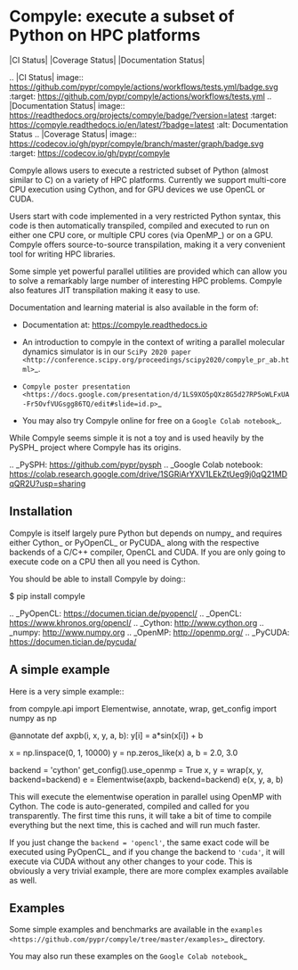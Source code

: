 Compyle: execute a subset of Python on HPC platforms
======================================================

|CI Status| |Coverage Status| |Documentation Status|


.. |CI Status| image:: https://github.com/pypr/compyle/actions/workflows/tests.yml/badge.svg
    :target: https://github.com/pypr/compyle/actions/workflows/tests.yml
.. |Documentation Status| image:: https://readthedocs.org/projects/compyle/badge/?version=latest
    :target: https://compyle.readthedocs.io/en/latest/?badge=latest
    :alt: Documentation Status
.. |Coverage Status| image:: https://codecov.io/gh/pypr/compyle/branch/master/graph/badge.svg
    :target: https://codecov.io/gh/pypr/compyle

Compyle allows users to execute a restricted subset of Python (almost similar
to C) on a variety of HPC platforms. Currently we support multi-core CPU
execution using Cython, and for GPU devices we use OpenCL or CUDA.

Users start with code implemented in a very restricted Python syntax, this code
is then automatically transpiled, compiled and executed to run on either one CPU
core, or multiple CPU cores (via OpenMP_) or on a GPU. Compyle offers
source-to-source transpilation, making it a very convenient tool for writing HPC
libraries.

Some simple yet powerful parallel utilities are provided which can allow you
to solve a remarkably large number of interesting HPC problems. Compyle also
features JIT transpilation making it easy to use.

Documentation and learning material is also available in the form of:

- Documentation at: https://compyle.readthedocs.io

- An introduction to compyle in the context of writing a parallel molecular
  dynamics simulator is in our `SciPy 2020 paper
  <http://conference.scipy.org/proceedings/scipy2020/compyle_pr_ab.html>`_.

- `Compyle poster presentation <https://docs.google.com/presentation/d/1LS9XO5pQXz8G5d27RP5oWLFxUA-Fr5OvfVUGsgg86TQ/edit#slide=id.p>`_

- You may also try Compyle online for free on a `Google Colab notebook`_.

While Compyle seems simple it is not a toy and is used heavily by the PySPH_
project where Compyle has its origins.

.. _PySPH: https://github.com/pypr/pysph
.. _Google Colab notebook: https://colab.research.google.com/drive/1SGRiArYXV1LEkZtUeg9j0qQ21MDqQR2U?usp=sharing


Installation
-------------

Compyle is itself largely pure Python but depends on numpy_ and requires
either Cython_ or PyOpenCL_ or PyCUDA_ along with the respective backends of a
C/C++ compiler, OpenCL and CUDA. If you are only going to execute code on a
CPU then all you need is Cython.

You should be able to install Compyle by doing::

  $ pip install compyle


.. _PyOpenCL: https://documen.tician.de/pyopencl/
.. _OpenCL: https://www.khronos.org/opencl/
.. _Cython: http://www.cython.org
.. _numpy: http://www.numpy.org
.. _OpenMP: http://openmp.org/
.. _PyCUDA: https://documen.tician.de/pycuda/

A simple example
----------------

Here is a very simple example::

   from compyle.api import Elementwise, annotate, wrap, get_config
   import numpy as np

   @annotate
   def axpb(i, x, y, a, b):
       y[i] = a*sin(x[i]) + b

   x = np.linspace(0, 1, 10000)
   y = np.zeros_like(x)
   a, b = 2.0, 3.0

   backend = 'cython'
   get_config().use_openmp = True
   x, y = wrap(x, y, backend=backend)
   e = Elementwise(axpb, backend=backend)
   e(x, y, a, b)

This will execute the elementwise operation in parallel using OpenMP with
Cython. The code is auto-generated, compiled and called for you transparently.
The first time this runs, it will take a bit of time to compile everything but
the next time, this is cached and will run much faster.

If you just change the ``backend = 'opencl'``, the same exact code will be
executed using PyOpenCL_ and if you change the backend to ``'cuda'``, it will
execute via CUDA without any other changes to your code. This is obviously a
very trivial example, there are more complex examples available as well.


Examples
---------

Some simple examples and benchmarks are available in the `examples
<https://github.com/pypr/compyle/tree/master/examples>`_ directory.

You may also run these examples on the `Google Colab notebook`_
